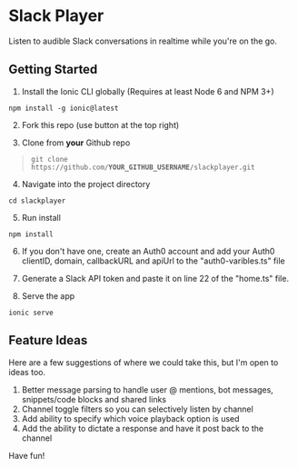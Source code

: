 # Slack Player

Listen to audible Slack conversations in realtime while you're on the go.

## Getting Started

1) Install the Ionic CLI globally (Requires at least Node 6 and NPM 3+) 
```
npm install -g ionic@latest
```

2) Fork this repo (use button at the top right)

3) Clone from **your** Github repo

> `git clone https://github.com/`**`YOUR_GITHUB_USERNAME`**`/slackplayer.git`

4) Navigate into the project directory
```
cd slackplayer
```

5) Run install
```
npm install
```

6) If you don't have one, create an Auth0 account and add your Auth0 clientID, domain, callbackURL and apiUrl to the "auth0-varibles.ts" file

7) Generate a Slack API token and paste it on line 22 of the "home.ts" file.

8) Serve the app
```
ionic serve
```


## Feature Ideas

Here are a few suggestions of where we could take this, but I'm open to ideas too.

1) Better message parsing to handle user @ mentions, bot messages, snippets/code blocks and shared links
2) Channel toggle filters so you can selectively listen by channel
3) Add ability to specify which voice playback option is used
4) Add the ability to dictate a response and have it post back to the channel


Have fun!
